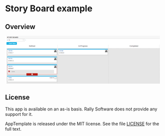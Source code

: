 Story Board example
=========================

## Overview

![](screenshot.png)
## License
This app is available on an as-is basis. Rally Software does not provide any support for it.

AppTemplate is released under the MIT license.  See the file [LICENSE](https://raw.github.com/RallyApps/AppTemplate/master/LICENSE) for the full text.
